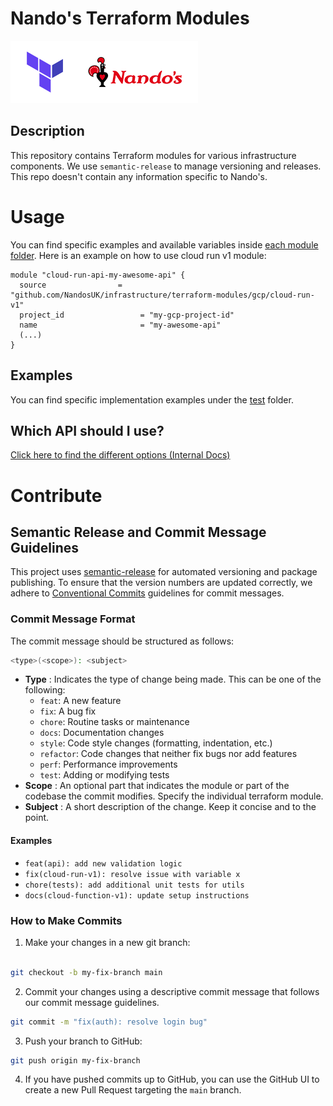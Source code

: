 # Nando's Terraform Modules

<img src="../assets/tfnandos.png" alt="Terraform" width="300"/>

## Description

This repository contains Terraform modules for various infrastructure components. We use `semantic-release` to manage versioning and releases.
This repo doesn't contain any information specific to Nando's.

# Usage

You can find specific examples and available variables inside [each module folder](gcp). Here is an example on how to use cloud run v1 module:

```hcl
module "cloud-run-api-my-awesome-api" {
  source                = "github.com/NandosUK/infrastructure/terraform-modules/gcp/cloud-run-v1"
  project_id                 = "my-gcp-project-id"
  name                       = "my-awesome-api"
  (...)
}
```

## Examples

You can find specific implementation examples under the [test](test) folder.

## Which API should I use?

[Click here to find the different options (Internal Docs)](https://github.com/NandosUK/infrastructure/tree/master/api)

# Contribute

## Semantic Release and Commit Message Guidelines

This project uses [semantic-release](https://github.com/semantic-release/semantic-release) for automated versioning and package publishing. To ensure that the version numbers are updated correctly, we adhere to [Conventional Commits](https://www.conventionalcommits.org/) guidelines for commit messages.

### Commit Message Format

The commit message should be structured as follows:

```bash
<type>(<scope>): <subject>
```

- **Type** : Indicates the type of change being made. This can be one of the following:
  - `feat`: A new feature
  - `fix`: A bug fix
  - `chore`: Routine tasks or maintenance
  - `docs`: Documentation changes
  - `style`: Code style changes (formatting, indentation, etc.)
  - `refactor`: Code changes that neither fix bugs nor add features
  - `perf`: Performance improvements
  - `test`: Adding or modifying tests
- **Scope** : An optional part that indicates the module or part of the codebase the commit modifies. Specify the individual terraform module.
- **Subject** : A short description of the change. Keep it concise and to the point.

#### Examples

- `feat(api): add new validation logic`
- `fix(cloud-run-v1): resolve issue with variable x`
- `chore(tests): add additional unit tests for utils`
- `docs(cloud-function-v1): update setup instructions`

### How to Make Commits

1. Make your changes in a new git branch:

```bash

git checkout -b my-fix-branch main
```

2. Commit your changes using a descriptive commit message that follows our commit message guidelines.

```bash
git commit -m "fix(auth): resolve login bug"
```

3. Push your branch to GitHub:

```bash
git push origin my-fix-branch
```

4. If you have pushed commits up to GitHub, you can use the GitHub UI to create a new Pull Request targeting the `main` branch.
